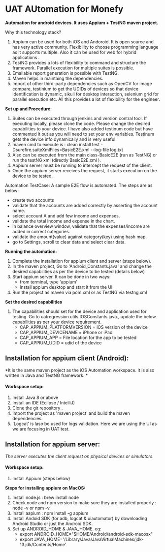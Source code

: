 # UAT AUtomation for Monefy

**Automation for android devices. It  uses Appium + TestNG maven project.**

Why this technology stack? 
1. Appium can be used for both iOS and Andoroid. It is open source and has very active community. Flexibility to choose programming language as it supports multiple. Also it can be used for web for hybrid applications . 
2. TestNG provides a lots of flexibility to command and structure the framework. Parallel execution for multiple suites is possible.
3. Emailable report generation is possible with TestNG. 
3. Maven helps in maintaing the dependencies. 
4. Import of other third-party dependencies such as OpenCV for image compare, testinium to get the UDIDs of devices so that device identification is dynamic, sikuli for desktop interaction, selenium grid for parallel execution etc. All this provides a lot of flexibility for the engineer.


**Set up and Procedure:**
1. Suites can be executed through jenkins and version contral tool. If executing locally, please clone the code. Please change the desired capabilities to your device. I have also added testinum code but have commented  it out as you will need to set your env variables. Testinum gets the device info dynamically and is very useful.
2. maven cmd to execute is : clean install test  -Dsurefire.suiteXmlFiles=BasicE2E.xml --log-file log.txt 
3. Also can be executed from the main class-BasicE2E (run as TestNG) or run the testNG xml (directly BasicE2E.xml ).
4. Appium server must be running to intercept the request of the client.
5. Once the appium server receives the request, it starts execution on the device to be tested.

Automation TestCase: 
A sample E2E flow is automated. The steps are as below: 
* create two accounts
* validate that the accounts are added correctly by asserting the account name.
* select account A and add few income and expenses.
* validate the total income and expense in the chart.
* in balance overview window, validate that the expenses/income are added in correct categories.
* validate the amount(value) against category(key) using hash map. 
* go to Settings, scroll to clear data and select clear data.

        
    
**Running the automation:**
1. Complete the installation for appium client and server (steps below). 
2. In the maven project, Go to 'Android_Constants.java' and change the desired capabilities as per the device to be tested (details below)
3. Start appium server. It can be done in two ways:
    * from terminal, type 'appium'
    * install appium desktop and start it from the UI
4. Run the project as maven via pom.xml or as TestNG via testng.xml 
    
**Set the desired capabilities**
1. The capabilities should set for the device and application used for testing. Go to uatregression.utils.IOSConstants.java., update the below capabilities as per your device requirement.
    * CAP_APPIUM_PLATFORMVERSION = iOS version of the device
    * CAP_APPIUM_DEVICENAME = iPhone or iPad
    * CAP_APPIUM_APP = File location for the app to be tested 
    * CAP_APPIUM_UDID = udid of the device


 
## Installation for appium client (Android):
*It is the same maven project as the iOS Automation workspace. It is also written in Java and TestNG framework. *
#### Workspace setup:
1. Install Java 8 or above
2. Install an IDE (Eclipse / IntelliJ)
3. Clone the git repository . 
4. Import the project as 'maven project' and build the maven dependencies.
5. 'Logcat' is laso be used for logs validation. Here we are using the UI as we are focusing in UAT test.

## Installation for appium server:
*The server executes the client request on physical devices or simulators.*
#### Workspace setup:
1. Install Appium (steps below)

**Steps for installing appium on MacOS:**
1. Install node.js : brew install node 
2. Check node and npm version to make sure they are installed properly : node -v or npm -v
3. Install aapium : npm install -g appium
4. Install Andoid SDK (for adb, logcat & uiautomator) by downloading Android Studio or just the Android SDK. 
5. Set up ANDROID_HOME & JAVA_HOME. eg:
    * export ANDROID_HOME="$HOME/Android/android-sdk-macosx"
    * export JAVA_HOME='/Library/Java/JavaVirtualMachines/jdk-13.jdk/Contents/Home'



